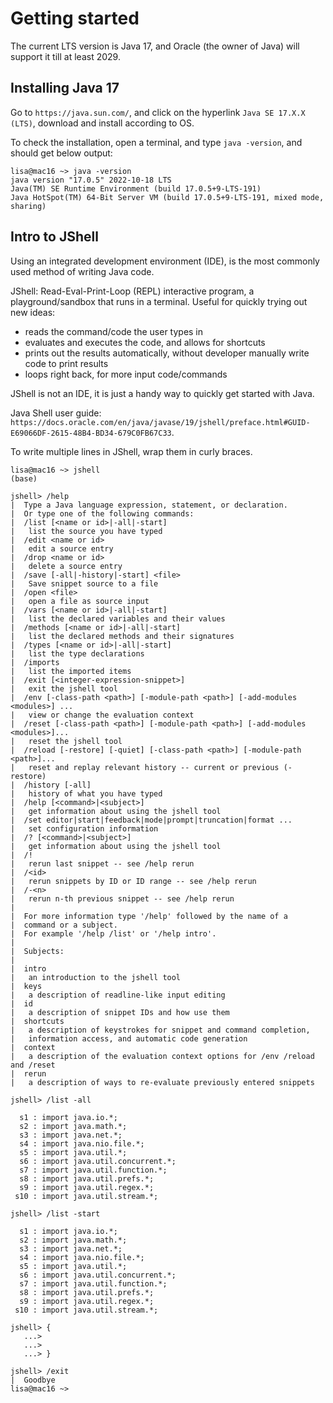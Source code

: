 # Getting started
The current LTS version is Java 17, and Oracle (the owner of Java) will support it till at least 2029.

## Installing Java 17
Go to `https://java.sun.com/`, and click on the hyperlink `Java SE 17.X.X (LTS)`, download and install according to OS. 

To check the installation, open a terminal, and type `java -version`, and should get below output: 
```console
lisa@mac16 ~> java -version
java version "17.0.5" 2022-10-18 LTS
Java(TM) SE Runtime Environment (build 17.0.5+9-LTS-191)
Java HotSpot(TM) 64-Bit Server VM (build 17.0.5+9-LTS-191, mixed mode, sharing)
```

## Intro to JShell
Using an integrated development environment (IDE), is the most commonly used method of writing Java code. 

JShell: Read-Eval-Print-Loop (REPL) interactive program, a playground/sandbox that runs in a terminal. Useful for quickly trying out new ideas:
- reads the command/code the user types in
- evaluates and executes the code, and allows for shortcuts
- prints out the results automatically, without developer manually write code to print results
- loops right back, for more input code/commands

JShell is not an IDE, it is just a handy way to quickly get started with Java. 

Java Shell user guide: `https://docs.oracle.com/en/java/javase/19/jshell/preface.html#GUID-E69066DF-2615-48B4-BD34-679C0FB67C33`. 

To write multiple lines in JShell, wrap them in curly braces. 

```console
lisa@mac16 ~> jshell                                                     (base) 

jshell> /help
|  Type a Java language expression, statement, or declaration.
|  Or type one of the following commands:
|  /list [<name or id>|-all|-start]
|  	list the source you have typed
|  /edit <name or id>
|  	edit a source entry
|  /drop <name or id>
|  	delete a source entry
|  /save [-all|-history|-start] <file>
|  	Save snippet source to a file
|  /open <file>
|  	open a file as source input
|  /vars [<name or id>|-all|-start]
|  	list the declared variables and their values
|  /methods [<name or id>|-all|-start]
|  	list the declared methods and their signatures
|  /types [<name or id>|-all|-start]
|  	list the type declarations
|  /imports 
|  	list the imported items
|  /exit [<integer-expression-snippet>]
|  	exit the jshell tool
|  /env [-class-path <path>] [-module-path <path>] [-add-modules <modules>] ...
|  	view or change the evaluation context
|  /reset [-class-path <path>] [-module-path <path>] [-add-modules <modules>]...
|  	reset the jshell tool
|  /reload [-restore] [-quiet] [-class-path <path>] [-module-path <path>]...
|  	reset and replay relevant history -- current or previous (-restore)
|  /history [-all]
|  	history of what you have typed
|  /help [<command>|<subject>]
|  	get information about using the jshell tool
|  /set editor|start|feedback|mode|prompt|truncation|format ...
|  	set configuration information
|  /? [<command>|<subject>]
|  	get information about using the jshell tool
|  /! 
|  	rerun last snippet -- see /help rerun
|  /<id> 
|  	rerun snippets by ID or ID range -- see /help rerun
|  /-<n> 
|  	rerun n-th previous snippet -- see /help rerun
|  
|  For more information type '/help' followed by the name of a
|  command or a subject.
|  For example '/help /list' or '/help intro'.
|  
|  Subjects:
|  
|  intro
|  	an introduction to the jshell tool
|  keys
|  	a description of readline-like input editing
|  id
|  	a description of snippet IDs and how use them
|  shortcuts
|  	a description of keystrokes for snippet and command completion,
|  	information access, and automatic code generation
|  context
|  	a description of the evaluation context options for /env /reload and /reset
|  rerun
|  	a description of ways to re-evaluate previously entered snippets

jshell> /list -all

  s1 : import java.io.*;
  s2 : import java.math.*;
  s3 : import java.net.*;
  s4 : import java.nio.file.*;
  s5 : import java.util.*;
  s6 : import java.util.concurrent.*;
  s7 : import java.util.function.*;
  s8 : import java.util.prefs.*;
  s9 : import java.util.regex.*;
 s10 : import java.util.stream.*;

jshell> /list -start

  s1 : import java.io.*;
  s2 : import java.math.*;
  s3 : import java.net.*;
  s4 : import java.nio.file.*;
  s5 : import java.util.*;
  s6 : import java.util.concurrent.*;
  s7 : import java.util.function.*;
  s8 : import java.util.prefs.*;
  s9 : import java.util.regex.*;
 s10 : import java.util.stream.*;

jshell> {
   ...>     
   ...>     
   ...> }

jshell> /exit
|  Goodbye
lisa@mac16 ~> 
```



